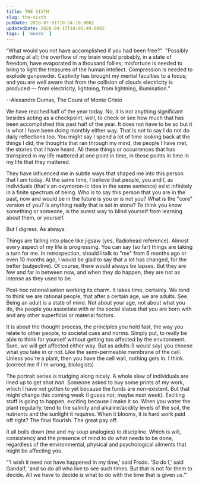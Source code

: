 ```yaml
---
title: THE SIXTH
slug: the-sixth
pubDate: 2018-07-01T10:24:10.000Z
updatedDate: 2020-04-17T18:05:49.000Z
tags: [ 'muses' ]
---
```


“What would you not have accomplished if you had been free?" 
"Possibly nothing at all; the overflow of my brain would probably, in a state of freedom, have evaporated in a thousand follies; misfortune is needed to bring to light the treasures of the human intellect. Compression is needed to explode gunpowder. Captivity has brought my mental faculties to a focus; and you are well aware that from the collision of clouds electricity is produced — from electricity, lightning, from lightning, illumination.”

--Alexandre Dumas, The Count of Monte Cristo

We have reached half of the year today. No, it is not anything significant besides acting as a checkpoint, well, to check or see how much that has been accomplished this past half of the year. It does not have to be so but it is what I have been doing monthly either way. That is not to say I do not do daily reflections too. You might say I spend a lot of time looking back at the things I did, the thoughts that ran through my mind, the people I have met, the stories that I have heard. All these things or occurrences that has transpired in my life mattered at one point in time, in those points in time in my life that they mattered.

They have influenced me in subtle ways that shaped me into this person that I am today. At the same time, I believe that people, you and I, as individuals (that's an oxymoron-ic idea in the same sentence) exist infinitely in a finite spectrum of being. Who is to say this person that you are in the past, now and would be in the future is you or is not you? What is the "core" version of you? Is anything really that is set in stone? To think you know something or someone, is the surest way to blind yourself from learning about them, or yourself.

But I digress. As always.

Things are falling into place like jigsaw (yes, Radiohead reference). Almost every aspect of my life is progressing. You can say (so far) things are taking a turn for me. In retrospection, should I talk to "me" from 6 months ago or even 10 months ago, I would be glad to say that a lot has changed, for the better (subjective). Of course, there would always be lapses. But they are few and far in between now, and when they do happen, they are not as intense as they used to be.

Post-hoc rationalisation working its charm. It takes time, certainly. We tend to think we are rational people, that after a certain age, we are adults. See. Being an adult is a state of mind. Not about your age, not about what you do, the people you associate with or the social status that you are born with and any other superficial or material factors.

It is about the thought process, the principles you hold fast, the way you relate to other people, to societal cues and norms. Simply put, to really be able to think for yourself without getting too affected by the environment. Sure, we will get affected either way. But as adults (I would say) you choose what you take in or not. Like the semi-permeable membrane of the cell. Unless you're a plant, then you have the cell wall, nothing gets in. I think. (correct me if I'm wrong, biologists)

The portrait series is trudging along nicely. A whole slew of individuals are lined up to get shot *hah*. Someone asked to buy some prints of my work, which I have not gotten to yet because the funds are non-existent. But that might change this coming week (I guess not, maybe next week). Exciting stuff is going to happen, exciting because I make it so. When you water the plant regularly, tend to the salinity and alkaline/acidity levels of the soil, the nutrients and the sunlight it requires. When it blooms, it is hard work paid off right? The final flourish. The great pay off.

It all boils down (me and my soup analogies) to discipline. Which is will, consistency and the presence of mind to do what needs to be done, regardless of the environmental, physical and psychological ailments that might be affecting you.

“'I wish it need not have happened in my time,' said Frodo. 'So do I,' said Gandalf, 'and so do all who live to see such times. But that is not for them to decide. All we have to decide is what to do with the time that is given us.'”
